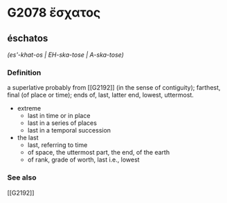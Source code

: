 # G2078 ἔσχατος

## éschatos

_(es'-khat-os | EH-ska-tose | A-ska-tose)_

### Definition

a superlative probably from [[G2192]] (in the sense of contiguity); farthest, final (of place or time); ends of, last, latter end, lowest, uttermost.

- extreme
  - last in time or in place
  - last in a series of places
  - last in a temporal succession
- the last
  - last, referring to time
  - of space, the uttermost part, the end, of the earth
  - of rank, grade of worth, last i.e., lowest

### See also

[[G2192]]

